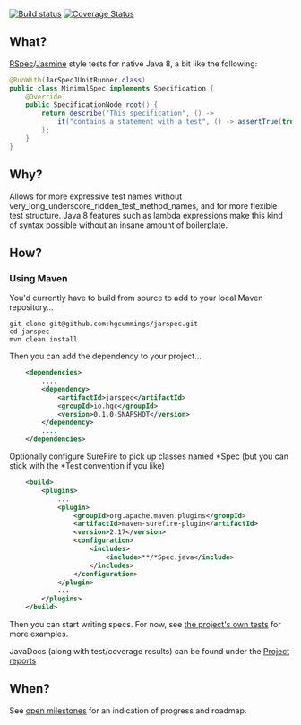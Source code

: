 [![Build status](https://travis-ci.org/hgcummings/jarspec.svg?branch=master)](https://travis-ci.org/hgcummings/jarspec) [![Coverage Status](https://coveralls.io/repos/hgcummings/jarspec/badge.png)](https://coveralls.io/r/hgcummings/jarspec)
## What?
[RSpec](http://rspec.info/)/[Jasmine](http://jasmine.github.io/2.0/introduction.html) style tests for native Java 8, a bit like the following:

```java
@RunWith(JarSpecJUnitRunner.class)
public class MinimalSpec implements Specification {
    @Override
    public SpecificationNode root() {
        return describe("This specification", () ->
            it("contains a statement with a test", () -> assertTrue(true))
        );
    }
}
```

## Why?

Allows for more expressive test names without very_long_underscore_ridden_test_method_names, and for more flexible test structure. Java 8 features such as lambda expressions make this kind of syntax possible without an insane amount of boilerplate.

## How?

### Using Maven

You'd currently have to build from source to add to your local Maven repository...

```
git clone git@github.com:hgcummings/jarspec.git
cd jarspec
mvn clean install
```

Then you can add the dependency to your project...

```xml
    <dependencies>
        ....
        <dependency>
            <artifactId>jarspec</artifactId>
            <groupId>io.hgc</groupId>
            <version>0.1.0-SNAPSHOT</version>
        </dependency>
        ....
    </dependencies>
```

Optionally configure SureFire to pick up classes named *Spec (but you can stick with the *Test convention if you like)

```xml
    <build>
        <plugins>
            ...
            <plugin>
                <groupId>org.apache.maven.plugins</groupId>
                <artifactId>maven-surefire-plugin</artifactId>
                <version>2.17</version>
                <configuration>
                    <includes>
                        <include>**/*Spec.java</include>
                    </includes>
                </configuration>
            </plugin>
            ...
        </plugins>
    </build>
```

Then you can start writing specs. For now, see [the project's own tests](https://github.com/hgcummings/jarspec/tree/master/src/test/java) for more examples.

JavaDocs (along with test/coverage results) can be found under the [Project reports](http://hgc.io/jarspec/project-reports.html)

## When?

See [open milestones](https://github.com/hgcummings/jarspec/issues/milestones) for an indication of progress and roadmap.